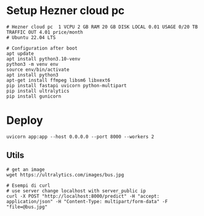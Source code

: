 # Setup Hezner cloud pc

```
# Hezner cloud pc  1 VCPU 2 GB RAM 20 GB DISK LOCAL 0.01 USAGE 0/20 TB TRAFFIC OUT 4.01 price/month
# Ubuntu 22.04 LTS

# Configuration after boot
apt update
apt install python3.10-venv
python3 -m venv env
source env/bin/activate
apt install python3
apt-get install ffmpeg libsm6 libxext6
pip install fastapi uvicorn python-multipart
pip install ultralytics
pip install gunicorn
```

# Deploy
```
uvicorn app:app --host 0.0.0.0 --port 8000 --workers 2
```

## Utils

```
# get an image
wget https://ultralytics.com/images/bus.jpg

# Esempi di curl
# use server change localhost with server_public ip
curl -X POST "http://localhost:8000/predict" -H "accept: application/json" -H "Content-Type: multipart/form-data" -F "file=@bus.jpg"
```                                                                                                                             
